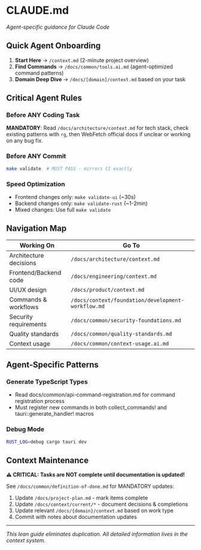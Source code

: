 # CLAUDE.md

_Agent-specific guidance for Claude Code_

## Quick Agent Onboarding

1. **Start Here** → `/context.md` (2-minute project overview)
2. **Find Commands** → `/docs/common/tools.ai.md` (agent-optimized command patterns)
3. **Domain Deep Dive** → `/docs/[domain]/context.md` based on your task

## Critical Agent Rules

### Before ANY Coding Task

**MANDATORY**: Read `/docs/architecture/context.md` for tech stack, check existing patterns with `rg`, then WebFetch official docs if unclear or working on any bug fix.

### Before ANY Commit

```bash
make validate  # MUST PASS - mirrors CI exactly
```

### Speed Optimization

- Frontend changes only: `make validate-ui` (~30s)
- Backend changes only: `make validate-rust` (~1-2min)
- Mixed changes: Use full `make validate`

## Navigation Map

| Working On             | Go To                                              |
| ---------------------- | -------------------------------------------------- |
| Architecture decisions | `/docs/architecture/context.md`                    |
| Frontend/Backend code  | `/docs/engineering/context.md`                     |
| UI/UX design           | `/docs/product/context.md`                         |
| Commands & workflows   | `/docs/context/foundation/development-workflow.md` |
| Security requirements  | `/docs/common/security-foundations.md`             |
| Quality standards      | `/docs/common/quality-standards.md`                |
| Context usage          | `/docs/common/context-usage.ai.md`                 |

## Agent-Specific Patterns

### Generate TypeScript Types
- Read docs/common/api-command-registration.md for command registration process
- Must register new commands in both collect_commands! and tauri::generate_handler! macros

### Debug Mode

```bash
RUST_LOG=debug cargo tauri dev
```

## Context Maintenance

**⚠️ CRITICAL: Tasks are NOT complete until documentation is updated!**

See `/docs/common/definition-of-done.md` for MANDATORY updates:

1. Update `/docs/project-plan.md` - mark items complete
2. Update `/docs/context/current/*` - document decisions & completions
3. Update relevant `/docs/{domain}/context.md` based on work type
4. Commit with notes about documentation updates

---

_This lean guide eliminates duplication. All detailed information lives in the context system._
